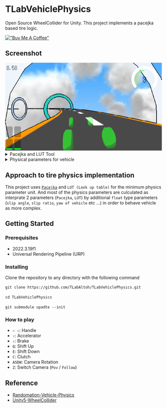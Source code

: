 # TLabVehiclePhysics
Open Source WheelCollider for Unity. This project implements a pacejka based tire logic. 

[!["Buy Me A Coffee"](https://www.buymeacoffee.com/assets/img/custom_images/orange_img.png)](https://www.buymeacoffee.com/tlabaltoh)

## Screenshot
<img src="Media/overview.png" width="512" />

<details><summary>Pacejka and LUT Tool</summary>
<table>
    <tr>
        <td><img src="Media/pacejka-tool.png" width="256" /></td>
        <td><img src="Media/lut-tool.png" width="256" /></td>
    </tr>
</table>
</details>

<details><summary>Physical parameters for vehicle</summary>
<table>
    <caption>Pacejka</caption>
    <tr>
        <td><img src="Media/pacejka-lateral.png" width="256" /></td>
        <td><img src="Media/pacejka-longitudinal.png" width="256" /></td>
    </tr>
</table>
<table>
    <caption>Downforce</caption>
    <tr>
        <td><img src="Media/multi-lut-downforce-front.png" width="256" /></td>
        <td><img src="Media/multi-lut-downforce-rear.png" width="256" /></td>
    </tr>
</table>
<table>
    <caption>Torque Curve</caption>
    <tr>
        <td><img src="Media/multi-lut-torque-curve.png" width="256" /></td>
    </tr>
</table>
</details>

## Approach to tire physics implementation
This project uses [```Pacejka```](https://en.wikipedia.org/wiki/Hans_B._Pacejka) and ```LUT (Look up table)``` for the minimum physics parameter unit. And most of the physics parameters are culculated as interprate 2 parameters (```Pacejka```, ```LUT```) by additional ```float``` type parameters (```slip angle```, ```slip ratio```, ```yaw of vehicle``` etc ...) in order to behave vehicle as more complex. 

## Getting Started
### Prerequisites
- 2022.3.19f1
- Universal Rendering Pipeline (URP)

### Installing
Clone the repository to any directory with the following command  
```
git clone https://github.com/TLabAltoh/TLabVehiclePhysics.git

cd TLabVehiclePhysics

git submodule upadte --init
```

### How to play
- ```⇦ ⇨```: Handle
- ```⇧```: Accelerator
- ```⇩```: Brake
- ```Q```: Shift Up
- ```E```: Shift Down
- ```C```: Clutch
- ```ASDW```: Camera Rotation
- ```Z```: Switch Camera (```Pov``` / ```Follow```)

## Reference
- [Randomation-Vehicle-Physics](https://github.com/JustInvoke/Randomation-Vehicle-Physics)
- [Unity5-WheelCollider](https://github.com/unity-car-tutorials/Unity5-WheelColliderSource)

